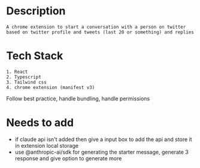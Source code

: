 # Description

    A chrome extension to start a conversation with a person on twitter based on twitter profile and tweets (last 20 or something) and replies

# Tech Stack

    1. React
    2. Typescript
    3. Tailwind css
    4. chrome extension (manifest v3)

Follow best practice, handle bundling, handle permissions

# Needs to add

- if claude api isn't added then give a input box to add the api and store it in extension local storage
- use @anthropic-ai/sdk for generating the starter message, generate 3 response and give option to generate more
